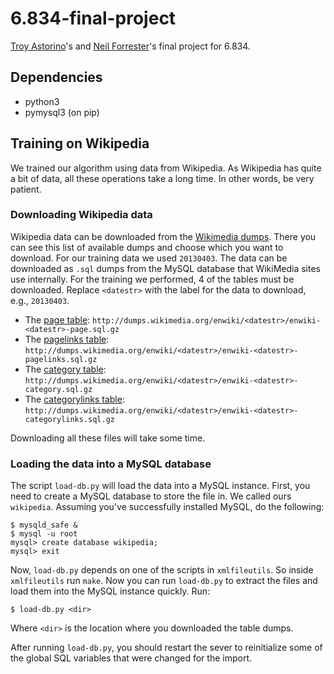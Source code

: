 6.834-final-project
===================

[Troy Astorino](https://github.com/troyastorino)'s and [Neil Forrester](https://github.com/nforrester)'s final project for 6.834.

## Dependencies

* python3
* pymysql3 (on pip)

## Training on Wikipedia

We trained our algorithm using data from Wikipedia. As Wikipedia has quite a bit
of data, all these operations take a long time.  In other words, be very patient.

### Downloading Wikipedia data

Wikipedia data can be
downloaded from the [Wikimedia dumps](http://dumps.wikimedia.org/enwiki/). There
you can see this list of available dumps and choose which you want to download.
For our training data we used `20130403`. The data can be downloaded as `.sql`
dumps from the MySQL database that WikiMedia sites use internally. For the
training we performed, 4 of the tables must be downloaded.  Replace `<datestr>`
with the label for the data to download, e.g., `20130403`.

* The [page table](http://www.mediawiki.org/wiki/Manual:Page_table): `http://dumps.wikimedia.org/enwiki/<datestr>/enwiki-<datestr>-page.sql.gz`
* The [pagelinks table](http://www.mediawiki.org/wiki/Manual:Pagelinks_table): `http://dumps.wikimedia.org/enwiki/<datestr>/enwiki-<datestr>-pagelinks.sql.gz`
* The [category table](http://www.mediawiki.org/wiki/Manual:Category_table): `http://dumps.wikimedia.org/enwiki/<datestr>/enwiki-<datestr>-category.sql.gz`
* The [categorylinks table](http://www.mediawiki.org/wiki/Manual:Category_table): `http://dumps.wikimedia.org/enwiki/<datestr>/enwiki-<datestr>-categorylinks.sql.gz`

Downloading all these files will take some time.

### Loading the data into a MySQL database

The script `load-db.py` will load the data into a MySQL instance. First, you
need to create a MySQL database to store the file in. We called ours
`wikipedia`. Assuming you've successfully installed MySQL, do the following:

```
$ mysqld_safe & 
$ mysql -u root 
mysql> create database wikipedia;
mysql> exit
```

Now, `load-db.py` depends on one of the scripts in `xmlfileutils`.  So inside
`xmlfileutils` run `make`.  Now you can run `load-db.py` to extract the files
and load them into the MySQL instance quickly.  Run:

```
$ load-db.py <dir>
```

Where `<dir>` is the location where you downloaded the table dumps.

After running `load-db.py`, you should restart the sever to reinitialize some of
the global SQL variables that were changed for the import.
